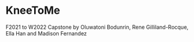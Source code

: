 # KneeToMe
F2021 to W2022 Capstone by Oluwatoni Bodunrin, Rene Gilliland-Rocque, Ella Han and Madison Fernandez
